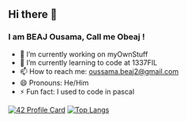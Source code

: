 ## Hi there 👋
### I am BEAJ Ousama, Call me Obeaj !

- 🔭 I’m currently working on myOwnStuff
- 🌱 I’m currently learning to code at 1337FIL
- 📫 How to reach me: oussama.beaj2@gmail.com
- 😄 Pronouns: He/Him
- ⚡ Fun fact: I used to code in pascal

[![42 Profile Card](https://1337-readme.vercel.app/api/profile?cursus=42cursus&dark=true&login=obeaj)](https://github.com/mohouyizme/1337-readme) 
[![Top Langs](https://github-readme-stats.vercel.app/api/top-langs/?username=BEAJousama)](https://github.com/anuraghazra/github-readme-stats)
